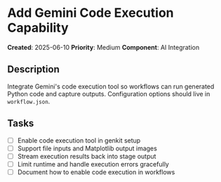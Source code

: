 # Add Gemini Code Execution Capability

**Created**: 2025-06-10
**Priority**: Medium
**Component**: AI Integration

## Description
Integrate Gemini's code execution tool so workflows can run generated Python code and capture outputs. Configuration options should live in `workflow.json`.

## Tasks
- [ ] Enable code execution tool in genkit setup
- [ ] Support file inputs and Matplotlib output images
- [ ] Stream execution results back into stage output
- [ ] Limit runtime and handle execution errors gracefully
- [ ] Document how to enable code execution in workflows
